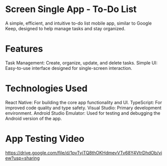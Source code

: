# Screen Single App - To-Do List
A simple, efficient, and intuitive to-do list mobile app, similar to Google Keep, designed to help manage tasks and stay organized.

# Features
Task Management: Create, organize, update, and delete tasks.
Simple UI: Easy-to-use interface designed for single-screen interaction.

# Technologies Used
React Native: For building the core app functionality and UI.
TypeScript: For improved code quality and type safety.
Visual Studio: Primary development environment.
Android Studio Emulator: Used for testing and debugging the Android version of the app.

# App Testing Video
https://drive.google.com/file/d/1pvTyiTQ8thOKHdmevVTv68Y4VtrDhdOb/view?usp=sharing

